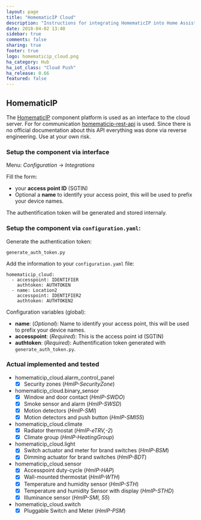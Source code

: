 ```yaml
---
layout: page
title: "HomematicIP Cloud"
description: "Instructions for integrating HomematicIP into Home Assistant."
date: 2018-04-02 13:40
sidebar: true
comments: false
sharing: true
footer: true
logo: homematicip_cloud.png
ha_category: Hub
ha_iot_class: "Cloud Push"
ha_release: 0.66
featured: false
---
```


## HomematicIP

The [HomematicIP](http://www.homematic-ip.com) component platform is used as an interface to the cloud server.
For for communication [homematicip-rest-api](https://github.com/coreGreenberet/homematicip-rest-api) is used. Since there is no official documentation about this API everything was done via reverse engineering. Use at your own risk.

### Setup the component via interface 

Menu: *Configuration* -> *Integrations*
  
Fill the form:
* your **access point ID** (SGTIN)
* Optional a **name** to identify your access point, this will be used to prefix your device names.
  
The authentification token will be generated and stored internaly.

### Setup the component via `configuration.yaml`:
  
Generate the authentication token:
  
`generate_auth_token.py`
  
Add the information to your `configuration.yaml` file:

```    
homematicip_cloud:
  - accesspoint: IDENTIFIER
    authtoken: AUTHTOKEN
  - name: Location2
    accesspoint: IDENTIFIER2
    authtoken: AUTHTOKEN2
```

Configuration variables (global):
* **name**: (*Optional*): Name to identify your access point, this will be used to prefix your device names.
* **accesspoint**: (*Required*): This is the access point id (SGTIN)
* **authtoken**: (*Required*): Authentification token generated with `generate_auth_token.py`.

### Actual implemented and tested
  * homematicip_cloud.alarm_control_panel
    - [x] Security zones (*HmIP-SecurityZone*)
  
  * homematicip_cloud.binary_sensor  
    - [x] Window and door contact (*HmIP-SWDO*)
    - [x] Smoke sensor and alarm (*HmIP-SWSD*) 
    - [x] Motion detectors (*HmIP-SMI*)
    - [x] Motion detectors and push button (*HmIP-SMI55*)
  
  * homematicip_cloud.climate
    - [x] Radiator thermostat (*HmIP-eTRV,-2*)
    - [x] Climate group (*HmIP-HeatingGroup*)
  
  * homematicip_cloud.light
    - [x] Switch actuator and meter for brand switches (*HmIP-BSM*)
    - [x] Dimming actuator for brand switches (*HmIP-BDT*)
  
  * homematicip_cloud.sensor
    - [x] Accesspoint duty-cycle (*HmIP-HAP*)
    - [x] Wall-mounted thermostat (*HmIP-WTH*)
    - [x] Temperature and humidity sensor (*HmIP-STH*)
    - [x] Temperature and humidity Sensor with display (*HmIP-STHD*)
    - [x] Illuminance sensor (*HmIP-SMI, 55*)
  
  * homematicip_cloud.switch
    - [x] Pluggable Switch and Meter (*HmIP-PSM*)
